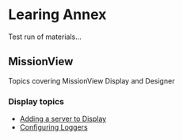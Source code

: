 # Learing Annex

Test run of materials...

## MissionView

Topics covering MissionView Display and Designer

### Display topics

- [Adding a server to Display](./addserver.md)
- [Configuring Loggers](./loggerconfig.md)
